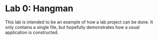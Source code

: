 # Lab 0: Hangman

This lab is intended to be an example of how a lab project can be done. It only contains a single file, but hopefully demonstrates how a usual application is constructed.
